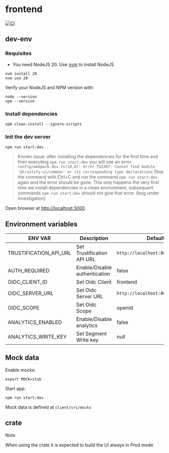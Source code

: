 # frontend

[![CI](https://github.com/trustification/trustify-ui/actions/workflows/ci-actions.yaml/badge.svg)](https://github.com/trustification/trustify-ui/actions/workflows/ci-actions.yaml)

## dev-env

### Requisites

- You need NodeJS 20. Use [nvm](https://github.com/nvm-sh/nvm?tab=readme-ov-file#install--update-script) to install NodeJS

```shell
nvm install 20
nvm use 20
```

Verify your NodeJS and NPM version with:

```shell
node --version
npm --version
```

### Install dependencies

```shell
npm clean-install --ignore-scripts
```

### Init the dev server

```shell
npm run start:dev
```

> Known issue: after installing the dependencies for the first time and then executing `npm run start:dev` you will see
> an error
> `config/webpack.dev.ts(18,8): error TS2307: Cannot find module '@trustify-ui/common' or its corresponding type declarations`
> Stop the command with Ctrl+C and run the command `npm run start:dev` again and the error should be gone. This only
> happens the very first time we install dependencies in a clean environment, subsequent commands `npm run start:dev`
> should not give that error. (bug under investigation)

Open browser at <http://localhost:3000>

## Environment variables

| ENV VAR                | Description                   | Default value                          |
| ---------------------- | ----------------------------- | ------------------------------------   |
| TRUSTIFICATION_API_URL | Set Trustification API URL    | `http://localhost:8080`                |
| AUTH_REQUIRED          | Enable/Disable authentication | false                                  |
| OIDC_CLIENT_ID         | Set Oidc Client               | frontend                               |
| OIDC_SERVER_URL        | Set Oidc Server URL           | `http://localhost:8090/realms/chicken` |
| OIDC_SCOPE             | Set Oidc Scope                | openid                                 |
| ANALYTICS_ENABLED      | Enable/Disable analytics      | false                                  |
| ANALYTICS_WRITE_KEY    | Set Segment Write key         | null                                   |

## Mock data

Enable mocks:

```shell
export MOCK=stub
```

Start app:

```shell
npm run start:dev
```

Mock data is defined at `client/src/mocks`

## crate

> [!NOTE]
> When using the crate it is expected to build the UI always in Prod mode
